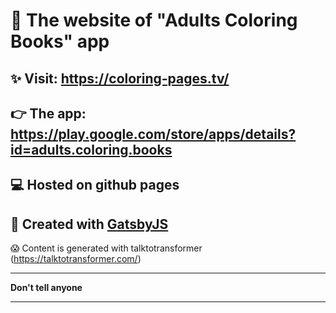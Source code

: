 # 🎨 The website of "Adults Coloring Books" app

## ✨ Visit: https://coloring-pages.tv/

## 👉 The app: https://play.google.com/store/apps/details?id=adults.coloring.books

## 💻 Hosted on github pages

## 🍬 Created with [GatsbyJS](https://www.gatsbyjs.org/)

😱 Content is generated with talktotransformer (https://talktotransformer.com/)
__________________
**Don't tell anyone**
__________________
